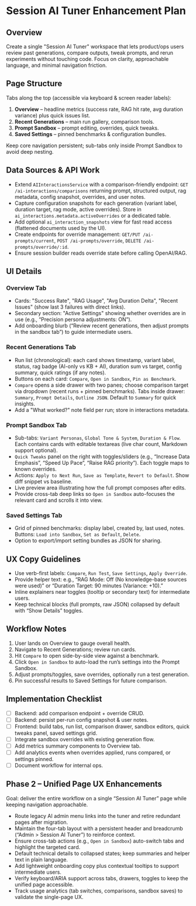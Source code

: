 # Session AI Tuner Enhancement Plan

## Overview
Create a single "Session AI Tuner" workspace that lets product/ops users review past generations, compare outputs, tweak prompts, and rerun experiments without touching code. Focus on clarity, approachable language, and minimal navigation friction.

## Page Structure
Tabs along the top (accessible via keyboard & screen reader labels):
1. **Overview** – headline metrics (success rate, RAG hit rate, avg duration variance) plus quick issues list.
2. **Recent Generations** – main run gallery, comparison tools.
3. **Prompt Sandbox** – prompt editing, overrides, quick tweaks.
4. **Saved Settings** – pinned benchmarks & configuration bundles.

Keep core navigation persistent; sub-tabs only inside Prompt Sandbox to avoid deep nesting.

## Data Sources & API Work
- Extend `AIInteractionsService` with a comparison-friendly endpoint: `GET /ai-interactions/comparisons` returning prompt, structured output, rag metadata, config snapshot, overrides, and user notes.
- Capture configuration snapshots for each generation (variant label, duration target, rag mode, active overrides). Store in `ai_interactions.metadata.activeOverrides` or a dedicated table.
- Add optional `ai_interaction_snapshots` view for fast read access (flattened documents used by the UI).
- Create endpoints for override management: `GET/PUT /ai-prompts/current`, `POST /ai-prompts/override`, `DELETE /ai-prompts/override/:id`.
- Ensure session builder reads override state before calling OpenAI/RAG.

## UI Details
### Overview Tab
- Cards: "Success Rate", "RAG Usage", "Avg Duration Delta", "Recent Issues" (show last 3 failures with direct links).
- Secondary section: "Active Settings" showing whether overrides are in use (e.g., “Precision persona adjustments: ON”).
- Add onboarding blurb (“Review recent generations, then adjust prompts in the sandbox tab”) to guide intermediate users.

### Recent Generations Tab
- Run list (chronological): each card shows timestamp, variant label, status, rag badge (AI-only vs KB + AI), duration sum vs target, config summary, quick ratings (if any notes).
- Buttons on each card: `Compare`, `Open in Sandbox`, `Pin as Benchmark`.
- `Compare` opens a side drawer with two panes; choose comparison target via dropdown (recent runs + pinned benchmarks). Tabs inside drawer: `Summary`, `Prompt Details`, `Outline JSON`. Default to `Summary` for quick insights.
- Add a "What worked?" note field per run; store in interactions metadata.

### Prompt Sandbox Tab
- Sub-tabs: `Variant Personas`, `Global Tone & System`, `Duration & Flow`. Each contains cards with editable textareas (live char count, Markdown support optional).
- `Quick Tweaks` panel on the right with toggles/sliders (e.g., “Increase Data Emphasis”, “Speed Up Pace”, “Raise RAG priority”). Each toggle maps to known overrides.
- Actions: `Apply to Next Run`, `Save as Template`, `Revert to Default`. Show diff snippet vs baseline.
- Live preview area illustrating how the full prompt composes after edits.
- Provide cross-tab deep links so `Open in Sandbox` auto-focuses the relevant card and scrolls it into view.

### Saved Settings Tab
- Grid of pinned benchmarks: display label, created by, last used, notes. Buttons: `Load into Sandbox`, `Set as Default`, `Delete`.
- Option to export/import setting bundles as JSON for sharing.

## UX Copy Guidelines
- Use verb-first labels: `Compare`, `Run Test`, `Save Settings`, `Apply Override`.
- Provide helper text: e.g., “RAG Mode: Off (No knowledge-base sources were used)” or “Duration Target: 90 minutes (Variance: +10).”
- Inline explainers near toggles (tooltip or secondary text) for intermediate users.
- Keep technical blocks (full prompts, raw JSON) collapsed by default with “Show Details” toggles.

## Workflow Notes
1. User lands on Overview to gauge overall health.
2. Navigate to Recent Generations; review run cards.
3. Hit `Compare` to open side-by-side view against a benchmark.
4. Click `Open in Sandbox` to auto-load the run’s settings into the Prompt Sandbox.
5. Adjust prompts/toggles, save overrides, optionally run a test generation.
6. Pin successful results to Saved Settings for future comparison.

## Implementation Checklist
- [ ] Backend: add comparison endpoint + override CRUD.
- [ ] Backend: persist per-run config snapshot & user notes.
- [ ] Frontend: build tabs, run list, comparison drawer, sandbox editors, quick tweaks panel, saved settings grid.
- [ ] Integrate sandbox overrides with existing generation flow.
- [ ] Add metrics summary components to Overview tab.
- [ ] Add analytics events when overrides applied, runs compared, or settings pinned.
- [ ] Document workflow for internal ops.

## Phase 2 – Unified Page UX Enhancements
Goal: deliver the entire workflow on a single “Session AI Tuner” page while keeping navigation approachable.

- Route legacy AI admin menu links into the tuner and retire redundant pages after migration.
- Maintain the four-tab layout with a persistent header and breadcrumb (“Admin > Session AI Tuner”) to reinforce context.
- Ensure cross-tab actions (e.g., `Open in Sandbox`) auto-switch tabs and highlight the targeted card.
- Default technical details to collapsed states; keep summaries and helper text in plain language.
- Add lightweight onboarding copy plus contextual tooltips to support intermediate users.
- Verify keyboard/ARIA support across tabs, drawers, toggles to keep the unified page accessible.
- Track usage analytics (tab switches, comparisons, sandbox saves) to validate the single-page UX.
